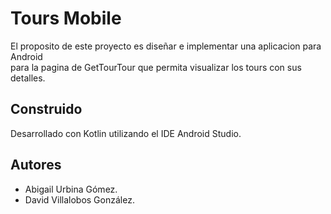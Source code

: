 # Tours Mobile
El proposito de este proyecto es diseñar e implementar una aplicacion para Android   
para la pagina de GetTourTour que permita visualizar los tours con sus detalles.

## Construido
Desarrollado con Kotlin utilizando el IDE Android Studio.

## Autores
* Abigail Urbina Gómez.
* David Villalobos González.
